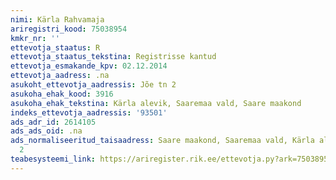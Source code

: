 ```yaml
---
nimi: Kärla Rahvamaja
ariregistri_kood: 75038954
kmkr_nr: ''
ettevotja_staatus: R
ettevotja_staatus_tekstina: Registrisse kantud
ettevotja_esmakande_kpv: 02.12.2014
ettevotja_aadress: .na
asukoht_ettevotja_aadressis: Jõe tn 2
asukoha_ehak_kood: 3916
asukoha_ehak_tekstina: Kärla alevik, Saaremaa vald, Saare maakond
indeks_ettevotja_aadressis: '93501'
ads_adr_id: 2614105
ads_ads_oid: .na
ads_normaliseeritud_taisaadress: Saare maakond, Saaremaa vald, Kärla alevik, Jõe tn
  2
teabesysteemi_link: https://ariregister.rik.ee/ettevotja.py?ark=75038954&ref=rekvisiidid
---
```

